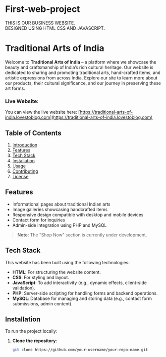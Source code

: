 # First-web-project
THIS IS OUR BUSINESS WEBSITE.<BR> DESIGNED USING HTML CSS AND JAVASCRIPT.

# Traditional Arts of India

Welcome to **Traditional Arts of India** – a platform where we showcase the beauty and craftsmanship of India’s rich cultural heritage. Our website is dedicated to sharing and promoting traditional arts, hand-crafted items, and artistic expressions from across India. Explore our site to learn more about our products, their cultural significance, and our journey in preserving these art forms.

### Live Website:
You can view the live website here: [https://traditional-arts-of-india.lovestoblog.com](https://traditional-arts-of-india.lovestoblog.com)

## Table of Contents

1. [Introduction](#introduction)
2. [Features](#features)
3. [Tech Stack](#tech-stack)
4. [Installation](#installation)
5. [Usage](#usage)
6. [Contributing](#contributing)
7. [License](#license)

## Features

- Informational pages about traditional Indian arts
- Image galleries showcasing handcrafted items
- Responsive design compatible with desktop and mobile devices
- Contact form for inquiries
- Admin-side integration using PHP and MySQL

> **Note**: The "Shop Now" section is currently under development.

## Tech Stack

This website has been built using the following technologies:

- **HTML**: For structuring the website content.
- **CSS**: For styling and layout.
- **JavaScript**: To add interactivity (e.g., dynamic effects, client-side validation).
- **PHP**: Server-side scripting for handling forms and backend operations.
- **MySQL**: Database for managing and storing data (e.g., contact form submissions, admin content).

## Installation

To run the project locally:

1. **Clone the repository**:
   ```bash
   git clone https://github.com/your-username/your-repo-name.git
